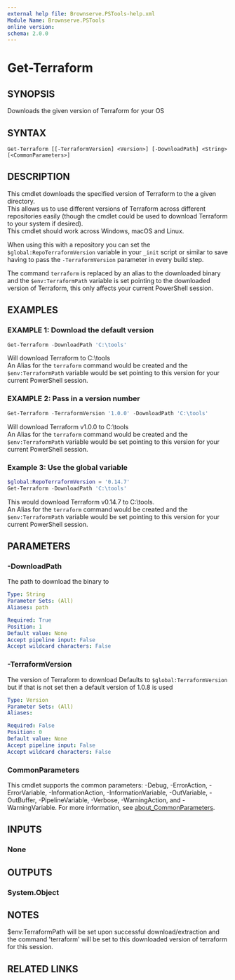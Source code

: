 ```yaml
---
external help file: Brownserve.PSTools-help.xml
Module Name: Brownserve.PSTools
online version:
schema: 2.0.0
---
```


# Get-Terraform

## SYNOPSIS
Downloads the given version of Terraform for your OS

## SYNTAX

```
Get-Terraform [[-TerraformVersion] <Version>] [-DownloadPath] <String> [<CommonParameters>]
```

## DESCRIPTION
This cmdlet downloads the specified version of Terraform to the a given directory.  
This allows us to use different versions of Terraform across different repositories easily (though the cmdlet could be used to download Terraform to your system if desired).  
This cmdlet should work across Windows, macOS and Linux.  

When using this with a repository you can set the `$global:RepoTerraformVersion` variable in your `_init` script or similar to save having to pass the `-TerraformVersion` parameter in every build step.

The command `terraform` is replaced by an alias to the downloaded binary and the `$env:TerraformPath` variable is set pointing to the downloaded version of Terraform, this only affects your current PowerShell session.

## EXAMPLES

### EXAMPLE 1: Download the default version
```powershell
Get-Terraform -DownloadPath 'C:\tools'
```

Will download Terraform to C:\tools  
An Alias for the `terraform` command would be created and the `$env:TerraformPath` variable would be set pointing to this version for your current PowerShell session.

### EXAMPLE 2: Pass in a version number
```powershell
Get-Terraform -TerraformVersion '1.0.0' -DownloadPath 'C:\tools'
```

Will download Terraform v1.0.0 to C:\tools  
An Alias for the `terraform` command would be created and the `$env:TerraformPath` variable would be set pointing to this version for your current PowerShell session.

### Example 3: Use the global variable
```powershell
$global:RepoTerraformVersion = '0.14.7'
Get-Terraform -DownloadPath 'C:\tools'
```

This would download Terraform v0.14.7 to C:\tools.  
An Alias for the `terraform` command would be created and the `$env:TerraformPath` variable would be set pointing to this version for your current PowerShell session.

## PARAMETERS

### -DownloadPath
The path to download the binary to

```yaml
Type: String
Parameter Sets: (All)
Aliases: path

Required: True
Position: 1
Default value: None
Accept pipeline input: False
Accept wildcard characters: False
```

### -TerraformVersion
The version of Terraform to download
Defaults to `$global:TerraformVersion` but if that is not set then a default version of 1.0.8 is used

```yaml
Type: Version
Parameter Sets: (All)
Aliases:

Required: False
Position: 0
Default value: None
Accept pipeline input: False
Accept wildcard characters: False
```

### CommonParameters
This cmdlet supports the common parameters: -Debug, -ErrorAction, -ErrorVariable, -InformationAction, -InformationVariable, -OutVariable, -OutBuffer, -PipelineVariable, -Verbose, -WarningAction, and -WarningVariable. For more information, see [about_CommonParameters](http://go.microsoft.com/fwlink/?LinkID=113216).

## INPUTS

### None
## OUTPUTS

### System.Object
## NOTES
$env:TerraformPath will be set upon successful download/extraction and the command 'terraform' will be set to this
downloaded version of terraform for this session.

## RELATED LINKS
